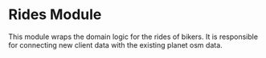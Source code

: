 # Rides Module

This module wraps the domain logic for the rides of bikers.
It is responsible for connecting new client data with the existing planet osm data.
